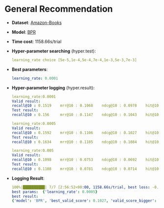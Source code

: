 # General Recommendation

- **Dataset**: [Amazon-Books](../../md/amazon-books_general.md)

- **Model**: [BPR](https://recbole.io/docs/user_guide/model/general/bpr.html)

- **Time cost**: 1158.66s/trial

- **Hyper-parameter searching** (hyper.test):

  ```yaml
  learning_rate choice [5e-5,1e-4,5e-4,7e-4,1e-3,5e-3,7e-3]
  ```

- **Best parameters**:

  ```yaml
  learning_rate: 0.0001
  ```

- **Hyper-parameter logging** (hyper.result):

  ```yaml
  learning_rate:0.0001
  Valid result:
  recall@10 : 0.1519    mrr@10 : 0.1068    ndcg@10 : 0.0978    hit@10 : 0.2464    precision@10 : 0.03
  Test result:
  recall@10 : 0.156     mrr@10 : 0.1147    ndcg@10 : 0.1043    hit@10 : 0.2501    precision@10 : 0.0314

  learning_rate:0.0005
  Valid result:
  recall@10 : 0.1592    mrr@10 : 0.1106    ndcg@10 : 0.1027    hit@10 : 0.2535    precision@10 : 0.0307
  Test result:
  recall@10 : 0.1634    mrr@10 : 0.1185    ndcg@10 : 0.1084    hit@10 : 0.2584    precision@10 : 0.0321

  learning_rate:0.005
  Valid result:
  recall@10 : 0.1098    mrr@10 : 0.0753    ndcg@10 : 0.0692    hit@10 : 0.1815    precision@10 : 0.0212
  Test result:
  recall@10 : 0.1108    mrr@10 : 0.0781    ndcg@10 : 0.0714    hit@10 : 0.1831    precision@10 : 0.0217
  ```

- **Logging Result**:

  ```yaml
  100%|██████████| 7/7 [2:56:52<00:00, 1158.66s/trial, best loss: -0.1027]
  best params:  {'learning_rate': 0.0005}
  best result: 
  {'model': 'BPR', 'best_valid_score': 0.1027, 'valid_score_bigger': True, 'best_valid_result': OrderedDict([('recall@10', 0.1592), ('mrr@10', 0.1106), ('ndcg@10', 0.1027), ('hit@10', 0.2535), ('precision@10', 0.0307)]), 'test_result': OrderedDict([('recall@10', 0.1634), ('mrr@10', 0.1185), ('ndcg@10', 0.1084), ('hit@10', 0.2584), ('precision@10', 0.0321)])}
  ```
